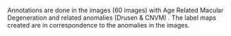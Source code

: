 Annotations are done in the images (60 images) with Age Related Macular Degeneration and related anomalies (Drusen & CNVM) . The label maps created are in correspondence to the anomalies in the images.  
